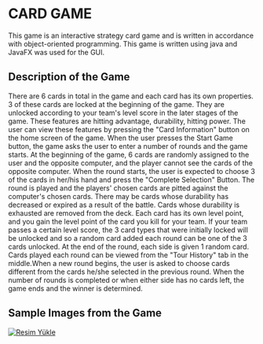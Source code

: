 #                               CARD GAME
This game is an interactive strategy card game and is written in accordance with object-oriented programming. This game is written using java and JavaFX was used for the GUI.

## Description of the Game
There are 6 cards in total in the game and each card has its own properties. 3 of these cards are locked at the beginning of the game. They are unlocked according to your team's level score in the later stages of the game. These features are hitting advantage, durability, hitting power. The user can view these features by pressing the "Card Information" button on the home screen of the game.
When the user presses the Start Game button, the game asks the user to enter a number of rounds and the game starts. At the beginning of the game, 6 cards are randomly assigned to the user and the opposite computer, and the player cannot see the cards of the opposite computer.
When the round starts, the user is expected to choose 3 of the cards in her/his hand and press the "Complete Selection" Button. The round is played and the players' chosen cards are pitted against the computer's chosen cards. There may be cards whose durability has decreased or expired as a result of the battle.
Cards whose durability is exhausted are removed from the deck. Each card has its own level point, and you gain the level point of the card you kill for your team. If your team passes a certain level score, the 3 card types that were initially locked will be unlocked and so a random card added each round can be one of the 3 cards unlocked.
At the end of the round, each side is given 1 random card. Cards played each round can be viewed from the "Tour History" tab in the middle.When a new round begins, the user is asked to choose cards different from the cards he/she selected in the previous round. When the number of rounds is completed or when either side has no cards left, the game ends and the winner is determined.

## Sample Images from the Game
<a href="https://hizliresim.com/puhlb02"><img src="https://i.hizliresim.com/puhlb02.jpeg" alt="Resim Yükle"></a>
<a href="https://hizliresim.com/b7pyv8s"><img src="https://i.hizliresim.com/b7pyv8s.jpg" alt=""></a>
